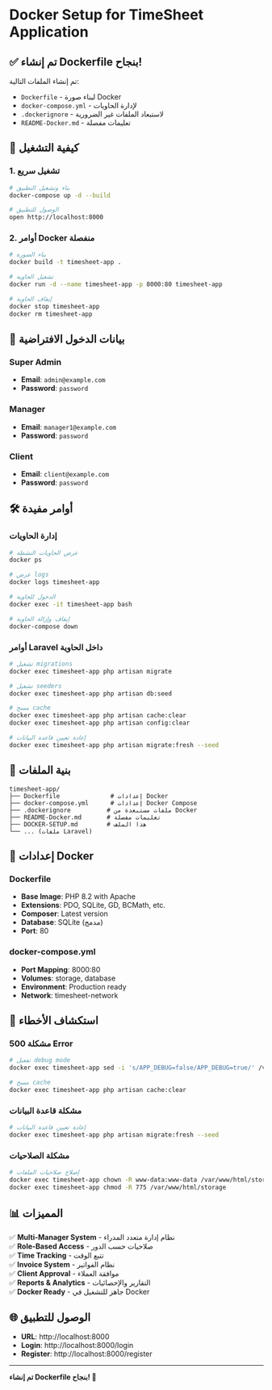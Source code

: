 # Docker Setup for TimeSheet Application

## ✅ تم إنشاء Dockerfile بنجاح!

تم إنشاء الملفات التالية:
- `Dockerfile` - لبناء صورة Docker
- `docker-compose.yml` - لإدارة الحاويات
- `.dockerignore` - لاستبعاد الملفات غير الضرورية
- `README-Docker.md` - تعليمات مفصلة

## 🚀 كيفية التشغيل

### 1. تشغيل سريع
```bash
# بناء وتشغيل التطبيق
docker-compose up -d --build

# الوصول للتطبيق
open http://localhost:8000
```

### 2. أوامر Docker منفصلة
```bash
# بناء الصورة
docker build -t timesheet-app .

# تشغيل الحاوية
docker run -d --name timesheet-app -p 8000:80 timesheet-app

# إيقاف الحاوية
docker stop timesheet-app
docker rm timesheet-app
```

## 🔑 بيانات الدخول الافتراضية

### Super Admin
- **Email**: `admin@example.com`
- **Password**: `password`

### Manager
- **Email**: `manager1@example.com`
- **Password**: `password`

### Client
- **Email**: `client@example.com`
- **Password**: `password`

## 🛠️ أوامر مفيدة

### إدارة الحاويات
```bash
# عرض الحاويات النشطة
docker ps

# عرض logs
docker logs timesheet-app

# الدخول للحاوية
docker exec -it timesheet-app bash

# إيقاف وإزالة الحاوية
docker-compose down
```

### أوامر Laravel داخل الحاوية
```bash
# تشغيل migrations
docker exec timesheet-app php artisan migrate

# تشغيل seeders
docker exec timesheet-app php artisan db:seed

# مسح cache
docker exec timesheet-app php artisan cache:clear
docker exec timesheet-app php artisan config:clear

# إعادة تعيين قاعدة البيانات
docker exec timesheet-app php artisan migrate:fresh --seed
```

## 📁 بنية الملفات

```
timesheet-app/
├── Dockerfile              # إعدادات Docker
├── docker-compose.yml      # إعدادات Docker Compose
├── .dockerignore          # ملفات مستبعدة من Docker
├── README-Docker.md       # تعليمات مفصلة
├── DOCKER-SETUP.md        # هذا الملف
└── ... (ملفات Laravel)
```

## 🔧 إعدادات Docker

### Dockerfile
- **Base Image**: PHP 8.2 with Apache
- **Extensions**: PDO, SQLite, GD, BCMath, etc.
- **Composer**: Latest version
- **Database**: SQLite (مدمج)
- **Port**: 80

### docker-compose.yml
- **Port Mapping**: 8000:80
- **Volumes**: storage, database
- **Environment**: Production ready
- **Network**: timesheet-network

## 🐛 استكشاف الأخطاء

### مشكلة 500 Error
```bash
# تفعيل debug mode
docker exec timesheet-app sed -i 's/APP_DEBUG=false/APP_DEBUG=true/' /var/www/html/.env

# مسح cache
docker exec timesheet-app php artisan cache:clear
```

### مشكلة قاعدة البيانات
```bash
# إعادة تعيين قاعدة البيانات
docker exec timesheet-app php artisan migrate:fresh --seed
```

### مشكلة الصلاحيات
```bash
# إصلاح صلاحيات الملفات
docker exec timesheet-app chown -R www-data:www-data /var/www/html/storage
docker exec timesheet-app chmod -R 775 /var/www/html/storage
```

## 📊 المميزات

✅ **Multi-Manager System** - نظام إدارة متعدد المدراء  
✅ **Role-Based Access** - صلاحيات حسب الدور  
✅ **Time Tracking** - تتبع الوقت  
✅ **Invoice System** - نظام الفواتير  
✅ **Client Approval** - موافقة العملاء  
✅ **Reports & Analytics** - التقارير والإحصائيات  
✅ **Docker Ready** - جاهز للتشغيل في Docker  

## 🌐 الوصول للتطبيق

- **URL**: http://localhost:8000
- **Login**: http://localhost:8000/login
- **Register**: http://localhost:8000/register

---

**تم إنشاء Dockerfile بنجاح! 🎉**
